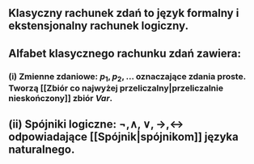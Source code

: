 ## **Klasyczny rachunek zdań** to język formalny i ekstensjonalny rachunek logiczny.
## **Alfabet klasycznego rachunku** zdań zawiera:
### (i) Zmienne zdaniowe: $p_1,p_2,\dots$ oznaczające zdania proste. Tworzą [[Zbiór co najwyżej przeliczalny|przeliczalnie nieskończony]] zbiór $Var$.
## (ii) Spójniki logiczne: $\neg,\wedge,\vee, \to,\leftrightarrow$ odpowiadające [[Spójnik|spójnikom]] języka naturalnego.
